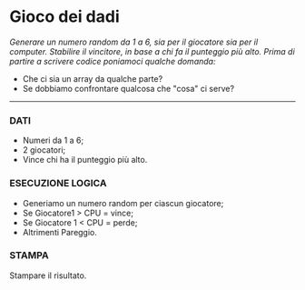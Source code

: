 # Gioco dei dadi
_Generare un numero random da 1 a 6, sia per il giocatore sia per il computer.
Stabilire il vincitore, in base a chi fa il punteggio più alto.
Prima di partire a scrivere codice poniamoci qualche domanda:_

- Che ci sia un array da qualche parte?
- Se dobbiamo confrontare qualcosa che "cosa" ci serve?

---

### DATI
- Numeri da 1 a 6;
- 2 giocatori;
- Vince chi ha il punteggio più alto.

### ESECUZIONE LOGICA
- Generiamo un numero random per ciascun giocatore;
- Se Giocatore1 > CPU = vince;
- Se Giocatore 1 < CPU = perde;
- Altrimenti Pareggio.

### STAMPA
Stampare il risultato.